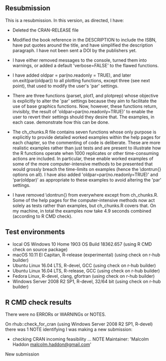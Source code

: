 
## Resubmission

This is a resubmission. In this version, as directed, I have:

* Deleted the CRAN-RELEASE file

* Modified the book reference in the DESCRIPTION to include the ISBN, have put quotes around the title, and have simplified the description paragraph. I have not been sent a DOI by the publishers yet.

* I have either removed messages to the console, turned them into warnings, or added a default 'verbose=FALSE' to the flawed functions.

* I have added oldpar = par(no.readonly = TRUE), and later on.exit(par(oldpar)) to all plotting functions, except three (see next point), that used to modify the user's 'par' settings.

* There are three functions (parset, plot1, and plotprep) whose objective is explicitly to alter the 'par' settings because they aim to facilitate the use of base graphics functions. Now, however, these functions return, invisibly, the result of 'oldpar=par(no.readonly=TRUE)' to enable the user to revert their settings should they desire that. The examples, in each case. demonstrate how this can be done.  

* The ch_chunks.R file contains seven functions whose only purpose is explicitly to provide detailed worked examples within the help pages for each chapter, so the commenting of code is deliberate. These are more realistic examples rather than just tests and are present to illustrate how the R functions operate when 1000 replicates or other time-consuming actions are included. In particular, these enable worked examples of some of the more computer-intensive methods to be presented that would grossly breach the time-limits on examples (hence the \dontrun{} options on all). I have also added 'oldpar=par(no.readonly=TRUE)' and 'par(oldpar)' as appropriate to these examples to avoid altering the 'par' settings. 

* I have removed \dontrun{} from everywhere except from ch_chunks.R. Some of the help pages for the computer-intensive methods now act solely as tests rather than examples, but ch_chunks.R covers that. On my machine, in total the examples now take 4.9 seconds combined (according to R CMD check).

## Test environments
* local OS Windows 10 Home 1903 OS Build 18362.657 (using R CMD check on source package)
* macOS 10.11 El Capitan, R-release (experimental) (using check on r-hub builder)
* Ubuntu Linux 16.04 LTS, R-devel, GCC (using check on r-hub builder)
* Ubuntu Linux 16.04 LTS, R-release, GCC (using check on r-hub builder)
* Fedora Linux, R-devel, clang, gfortran (using check on r-hub builder)
* Windows Server 2008 R2 SP1, R-devel, 32/64 bit (using check on r-hub builder)


## R CMD check results
There were no ERRORs or WARNINGs or NOTES. 


On rhub::check_for_cran (using Windows Server 2008 R2 SP1, R-devel) there was 1 NOTE identifying I was making a new submission:

* checking CRAN incoming feasibility ... NOTE
Maintainer: 'Malcolm Haddon <malcolm.haddon@gmail.com>'

New submission


